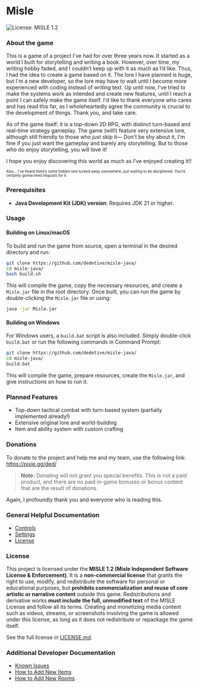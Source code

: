 # Misle

![License: MISLE 1.2](https://img.shields.io/badge/license-MISLE%201.2-blueviolet)

### About the game

This is a game of a project I've had for over three years now. It started as a world I built for storytelling and writing a book. However, over time, my writing hobby faded, and I couldn’t keep up with it as much as I’d like. Thus, I had the idea to create a game based on it. The lore I have planned is huge, but I'm a new developer, so the lore may have to wait until I become more experienced with coding instead of writing text. Up until now, I've tried to make the systems work as intended and create new features, until I reach a point I can safely make the game itself. I'd like to thank everyone who cares and has read this far, as I wholeheartedly agree the community is crucial to the development of things. Thank you, and take care.

As of the game itself: it is a top-down 2D RPG, with distinct turn-based and real-time strategy gameplay. The game (will!) feature very extensive lore, although still friendly to those who just skip it— Don't be shy about it, I'm fine if you just want the gameplay and barely any storytelling. But to those who do enjoy storytelling, you will love it!

I hope you enjoy discovering this world as much as I’ve enjoyed creating it!!

<sup><sub> Also... I've heard there’s some hidden lore tucked away somewhere, just waiting to be deciphered. You're certainly gonna need linguists for it. </sub></sup>

### Prerequisites

- **Java Development Kit (JDK) version**: Requires JDK 21 or higher.

### Usage

#### Building on Linux/macOS

To build and run the game from source, open a terminal in the desired directory and run:

```bash
git clone https://github.com/dedetive/misle-java/
cd misle-java/
bash build.sh
```

This will compile the game, copy the necessary resources, and create a `Misle.jar` file in the root directory. Once built, you can run the game by double-clicking the `Misle.jar` file or using:

```bash
java -jar Misle.jar
```

#### Building on Windows

For Windows users, a `build.bat` script is also included. Simply double-click `build.bat` or run the following commands in Command Prompt:

```bash
git clone https://github.com/dedetive/misle-java/
cd misle-java/
build.bat
```

This will compile the game, prepare resources, create the `Misle.jar`, and give instructions on how to run it.

### Planned Features
- Top-down tactical combat with turn-based system (partially implemented already!)
- Extensive original lore and world-building
- Item and ability system with custom crafting

### Donations

To donate to the project and help me and my team, use the following link:
https://pixie.gg/ded/

> **Note:** Donating will not grant you special benefits. This is not a paid product, and there are no paid in-game bonuses or bonus content that are the result of donations.

Again, I profoundly thank you and everyone who is reading this.

### General Helpful Documentation

- [Controls](docs/controls.md)
- [Settings](docs/settings.md)
- [License](LICENSE.md)

### License

This project is licensed under the **MISLE 1.2 (Misle Independent Software License & Enforcement)**.
It is a **non-commercial license** that grants the right to use, modify, and redistribute the software for personal or educational purposes, but **prohibits commercialization and reuse of core artistic or narrative content** outside this game.
Redistributions and derivative works **must include the full, unmodified text** of the MISLE License and follow all its terms.
Creating and monetizing media content such as videos, streams, or screenshots involving the game is allowed under this license, as long as it does not redistribute or repackage the game itself.

See the full license in [LICENSE.md](LICENSE.md).

### Additional Developer Documentation
- [Known Issues](docs/known_issues.md)
- [How to Add New Items](docs/adding_items.md)
- [How to Add New Rooms](docs/adding_rooms.md)
